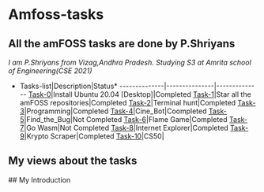 # Amfoss-tasks
## All the amFOSS tasks are done by P.Shriyans
*I am P.Shriyans from Vizag,Andhra Pradesh. Studying S3 at Amrita school of Engineering(CSE 2021)*
* Tasks-list|Description|Status*
--------------|---------------|--------------
[Task-0](https://github.com/shriyans3/amfoss-tasks/tree/master/task0)|Install Ubuntu 20.04 [Desktop]|Completed
[Task-1](https://github.com/shriyans3/amfoss-tasks/tree/master/task1)|Star all the amFOSS repositories|Completed
[Task-2](https://github.com/shriyans3/amfoss-tasks/tree/master/task2)|Terminal hunt|Completed
[Task-3](https://github.com/shriyans3/amfoss-tasks/tree/master/task3)|Programming|Completed
[Task-4](https://github.com/shriyans3/amfoss-tasks/tree/master/task4)|Cine_Bot|Coompleted
[Task-5]()|Find_the_Bug|Not Completed
[Task-6](https://github.com/shriyans3/amfoss-tasks/tree/master/task6)|Flame Game|Completed
[Task-7]()|Go Wasm|Not Completed
[Task-8](https://github.com/shriyans3/amfoss-tasks/tree/master/task8)|Internet Explorer|Completed
[Task-9](https://github.com/shriyans3/amfoss-tasks/tree/master/task9)|Krypto Scraper|Completed
[Task-10](https://github.com/shriyans3/amfoss-tasks/tree/master/task10)|CS50|
## My views about the tasks
## My Introduction
